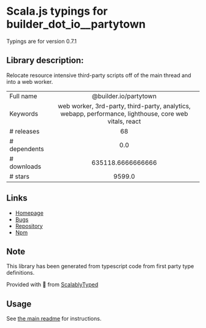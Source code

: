 
# Scala.js typings for builder_dot_io__partytown

Typings are for version 0.7.1

## Library description:
Relocate resource intensive third-party scripts off of the main thread and into a web worker.

|                    |                 |
| ------------------ | :-------------: |
| Full name          | @builder.io/partytown |
| Keywords           | web worker, 3rd-party, third-party, analytics, webapp, performance, lighthouse, core web vitals, react |
| # releases         | 68 |
| # dependents       | 0.0 |
| # downloads        | 635118.6666666666 |
| # stars            | 9599.0 |

## Links
- [Homepage](https://github.com/BuilderIO/partytown#readme)
- [Bugs](https://github.com/BuilderIO/partytown/issues)
- [Repository](https://github.com/BuilderIO/partytown)
- [Npm](https://www.npmjs.com/package/%40builder.io%2Fpartytown)
    


## Note
This library has been generated from typescript code from first party type definitions.

Provided with :purple_heart: from [ScalablyTyped](https://github.com/oyvindberg/ScalablyTyped)

## Usage
See [the main readme](../../readme.md) for instructions.


